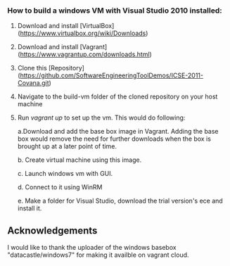 ### How to build a windows VM with Visual Studio 2010 installed:

  1.  Download and install [VirtualBox] (https://www.virtualbox.org/wiki/Downloads)
  2.  Download and install [Vagrant] (https://www.vagrantup.com/downloads.html)
  3.  Clone this [Repository] (https://github.com/SoftwareEngineeringToolDemos/ICSE-2011-Covana.git)
  5.  Navigate to the build-vm folder of the cloned repository on your host machine
  6.  Run *vagrant up* to set up the vm. This would do following:
  
        a.Download and add the base box image in Vagrant. Adding the base box would remove the need for further downloads when the box is brought up at a later point of time.

        b. Create virtual machine using this image.
        
        c. Launch windows vm with GUI.
        
        d. Connect to it using WinRM
        
        e. Make a folder for Visual Studio, download the trial version's ece and install it.
        
## Acknowledgements
I would like to thank the uploader of the windows basebox "datacastle/windows7" for making it availble on vagrant cloud.
